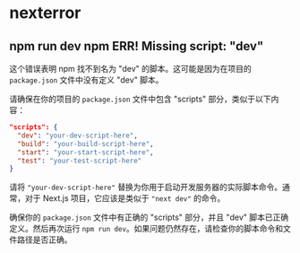 # nexterror

## npm run dev npm ERR! Missing script: "dev"

这个错误表明 npm 找不到名为 "dev" 的脚本。这可能是因为在项目的 `package.json` 文件中没有定义 "dev" 脚本。

请确保在你的项目的 `package.json` 文件中包含 "scripts" 部分，类似于以下内容：

```json
"scripts": {
  "dev": "your-dev-script-here",
  "build": "your-build-script-here",
  "start": "your-start-script-here",
  "test": "your-test-script-here"
}
```

请将 `"your-dev-script-here"` 替换为你用于启动开发服务器的实际脚本命令。通常，对于 Next.js 项目，它应该是类似于 `"next dev"` 的命令。

确保你的 `package.json` 文件中有正确的 "scripts" 部分，并且 "dev" 脚本已正确定义。然后再次运行 `npm run dev`。如果问题仍然存在，请检查你的脚本命令和文件路径是否正确。
